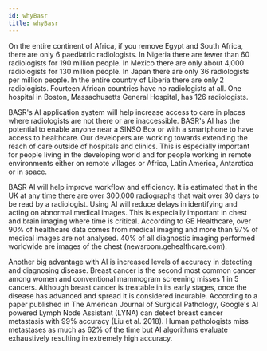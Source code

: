 ```yaml
---
id: whyBasr
title: whyBasr
---
```


On the entire continent of Africa, if you remove Egypt and South Africa, there are only 6 paediatric radiologists. In Nigeria there are fewer than 60 radiologists for 190 million people. In Mexico there are only about 4,000 radiologists for 130 million people. In Japan there are only 36 radiologists per million people. In the entire country of Liberia there are only 2 radiologists. Fourteen African countries have no radiologists at all. One hospital in Boston, Massachusetts General Hospital, has 126 radiologists.

BASR's AI application system will help increase access to care in places where radiologists are not there or are inaccessible. BASR's AI has the potential to enable anyone near a SINSO Box or with a smartphone to have access to healthcare. Our developers are working towards extending the reach of care outside of hospitals and clinics. This is especially important for people living in the developing world and for people working in remote environments either on remote villages or Africa, Latin America, Antarctica or in space.

BASR AI will help improve workflow and efficiency. It is estimated that in the UK at any time there are over 300,000 radiographs that wait over 30 days to be read by a radiologist. Using AI will reduce delays in identifying and acting on abnormal medical images. This is especially important in chest and brain imaging where time is critical. According to GE Healthcare, over 90% of healthcare data comes from medical imaging and more than 97% of medical images are not analysed. 40% of all diagnostic imaging performed worldwide are images of the chest (newsroom.gehealthcare.com).

Another big advantage with AI is increased levels of accuracy in detecting and diagnosing disease. Breast cancer is the second most common cancer among women and conventional mammogram screening misses 1 in 5 cancers. Although breast cancer is treatable in its early stages, once the disease has advanced and spread it is considered incurable. According to a paper published in The American Journal of Surgical Pathology, Google's AI powered Lymph Node Assistant (LYNA) can detect breast cancer metastasis with 99% accuracy (Liu et al. 2018). Human pathologists miss metastases as much as 62% of the time but AI algorithms evaluate exhaustively resulting in extremely high accuracy.
